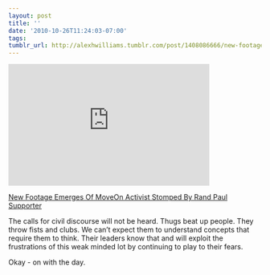 ```yaml
---
layout: post
title: ''
date: '2010-10-26T11:24:03-07:00'
tags: 
tumblr_url: http://alexhwilliams.tumblr.com/post/1408086666/new-footage-emerges-of-moveon-activist-stomped-by
---
```

<iframe width="400" height="243" src="http://www.youtube.com/embed/SbnEy_U9pYk?wmode=transparent&autohide=1&egm=0&hd=1&iv_load_policy=3&modestbranding=1&rel=0&showinfo=0&showsearch=0" frameborder="0" allowfullscreen></iframe><br/><p><a href="http://tpmdc.talkingpointsmemo.com/2010/10/new-footage-emerges-of-moveon-activist-stomped-by-rand-paul-supporter-video.php">New Footage Emerges Of MoveOn Activist Stomped By Rand Paul Supporter</a></p>
<p>The calls for civil discourse will not be heard. Thugs beat up people. They throw fists and clubs. We can&#8217;t expect them to understand concepts that require them to think. Their leaders know that and will exploit the frustrations of this weak minded lot by continuing to play to their fears.</p>
<p>Okay - on with the day.  </p>
